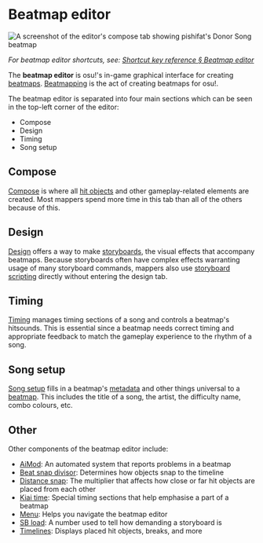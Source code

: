 # Beatmap editor

<!-- TODO: needs to be revisited when the articles under Beatmap editor no longer match what's written here -->

![A screenshot of the editor's compose tab showing pishifat's Donor Song beatmap](img/compose.jpg)

*For beatmap editor shortcuts, see: [Shortcut key reference § Beatmap editor](/wiki/Client/Keyboard_shortcuts#beatmap-editor)*

The **beatmap editor** is osu!'s in-game graphical interface for creating [beatmaps](/wiki/Beatmap). [Beatmapping](/wiki/Beatmapping) is the act of creating beatmaps for osu!.

The beatmap editor is separated into four main sections which can be seen in the top-left corner of the editor:

- Compose
- Design
- Timing
- Song setup

## Compose

[Compose](/wiki/Client/Beatmap_editor/Compose) is where all [hit objects](/wiki/Gameplay/Hit_object) and other gameplay-related elements are created. Most mappers spend more time in this tab than all of the others because of this.

## Design

[Design](/wiki/Client/Beatmap_editor/Design) offers a way to make [storyboards](/wiki/Storyboard), the visual effects that accompany beatmaps. Because storyboards often have complex effects warranting usage of many storyboard commands, mappers also use [storyboard scripting](/wiki/Storyboard/Scripting) directly without entering the design tab.

## Timing

[Timing](/wiki/Client/Beatmap_editor/Timing) manages timing sections of a song and controls a beatmap's hitsounds. This is essential since a beatmap needs correct timing and appropriate feedback to match the gameplay experience to the rhythm of a song.

## Song setup

[Song setup](/wiki/Client/Beatmap_editor/Song_Setup) fills in a beatmap's [metadata](/wiki/Client/Beatmap_editor/Song_Setup#song-and-map-metadata) and other things universal to a [beatmap](/wiki/Beatmap). This includes the title of a song, the artist, the difficulty name, combo colours, etc.

## Other

Other components of the beatmap editor include:

- [AiMod](AiMod): An automated system that reports problems in a beatmap
- [Beat snap divisor](Beat_Snap_Divisor): Determines how objects snap to the timeline
- [Distance snap](Distance_snap): The multiplier that affects how close or far hit objects are placed from each other
- [Kiai time](/wiki/Gameplay/Kiai_time): Special timing sections that help emphasise a part of a beatmap
- [Menu](Menu): Helps you navigate the beatmap editor
- [SB load](SB_Load): A number used to tell how demanding a storyboard is
- [Timelines](Timelines): Displays placed hit objects, breaks, and more
